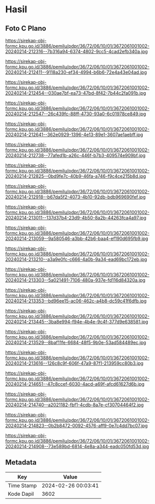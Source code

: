 # Hasil

## Foto C Plano

https://sirekap-obj-formc.kpu.go.id/3886/pemilu/pdpr/36/72/06/10/01/3672061001002-20240214-212316--7b316a94-6374-4802-9cc5-4cad2efb340a.jpg

https://sirekap-obj-formc.kpu.go.id/3886/pemilu/pdpr/36/72/06/10/01/3672061001002-20240214-212411--9118a230-ef34-4994-b6b6-72e4a43e04ad.jpg

https://sirekap-obj-formc.kpu.go.id/3886/pemilu/pdpr/36/72/06/10/01/3672061001002-20240214-212454--030ae7bf-ea73-47bd-8f42-7b44c2fa091b.jpg

https://sirekap-obj-formc.kpu.go.id/3886/pemilu/pdpr/36/72/06/10/01/3672061001002-20240214-212547--26c439fc-88ff-4730-93a0-6c01978ce849.jpg

https://sirekap-obj-formc.kpu.go.id/3886/pemilu/pdpr/36/72/06/10/01/3672061001002-20240214-212641--362e0929-1396-4e13-89e1-3607ae1aebff.jpg

https://sirekap-obj-formc.kpu.go.id/3886/pemilu/pdpr/36/72/06/10/01/3672061001002-20240214-212738--77afed1b-a26c-446f-b7b3-409574e909bf.jpg

https://sirekap-obj-formc.kpu.go.id/3886/pemilu/pdpr/36/72/06/10/01/3672061001002-20240214-212825--0bd9fe7c-40b9-46fa-a746-f9c4ce215b8d.jpg

https://sirekap-obj-formc.kpu.go.id/3886/pemilu/pdpr/36/72/06/10/01/3672061001002-20240214-212918--b67da5f2-4073-4b10-92db-bdb969690fef.jpg

https://sirekap-obj-formc.kpu.go.id/3886/pemilu/pdpr/36/72/06/10/01/3672061001002-20240214-213011--137d37b4-23d9-4b50-8a2b-44263fca4a97.jpg

https://sirekap-obj-formc.kpu.go.id/3886/pemilu/pdpr/36/72/06/10/01/3672061001002-20240214-213059--9a580546-a3bb-42b6-baa4-ef190d695fb9.jpg

https://sirekap-obj-formc.kpu.go.id/3886/pemilu/pdpr/36/72/06/10/01/3672061001002-20240214-213210--a3a9e0fc-c666-4a0b-9a34-ead69bc172eb.jpg

https://sirekap-obj-formc.kpu.go.id/3886/pemilu/pdpr/36/72/06/10/01/3672061001002-20240214-213303--5a021491-7106-480a-937e-fd116d84320a.jpg

https://sirekap-obj-formc.kpu.go.id/3886/pemilu/pdpr/36/72/06/10/01/3672061001002-20240214-213353--bd96ee15-ac06-462c-a4b8-dc59c41f6dfb.jpg

https://sirekap-obj-formc.kpu.go.id/3886/pemilu/pdpr/36/72/06/10/01/3672061001002-20240214-213445--3ba8e994-f94e-4b4e-9c4f-377d9e638581.jpg

https://sirekap-obj-formc.kpu.go.id/3886/pemilu/pdpr/36/72/06/10/01/3672061001002-20240214-213529--8baf11fe-6684-48f5-9b0e-53ad584489ec.jpg

https://sirekap-obj-formc.kpu.go.id/3886/pemilu/pdpr/36/72/06/10/01/3672061001002-20240214-213616--126c8c9f-606f-47a9-87f1-213959cc80b3.jpg

https://sirekap-obj-formc.kpu.go.id/3886/pemilu/pdpr/36/72/06/10/01/3672061001002-20240214-214651--47c8ccef-6030-4acd-a69f-afcd61627d6b.jpg

https://sirekap-obj-formc.kpu.go.id/3886/pemilu/pdpr/36/72/06/10/01/3672061001002-20240214-214740--a2021182-fbf1-4cdb-8a7e-cf30704464f2.jpg

https://sirekap-obj-formc.kpu.go.id/3886/pemilu/pdpr/36/72/06/10/01/3672061001002-20240214-214823--0b2b8472-0092-4576-aff9-0e7c4dd7bc07.jpg

https://sirekap-obj-formc.kpu.go.id/3886/pemilu/pdpr/36/72/06/10/01/3672061001002-20240214-214908--73e589bd-6814-4e8a-a344-eadc050fd53d.jpg


## Metadata

| Key        | Value               |
| ---------- | ------------------- |
| Time Stamp | 2024-02-26 00:03:41 |
| Kode Dapil | 3602                |



